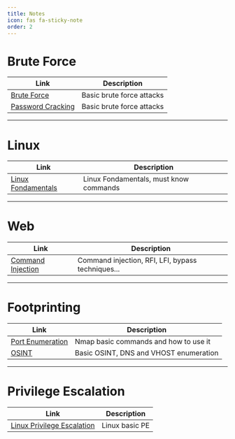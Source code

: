 ```yaml
---
title: Notes
icon: fas fa-sticky-note
order: 2
---
```



# Brute Force 

| **Link**   | **Description**    |
|--------------- | --------------- |
| [Brute Force](/Notes/Brute_Force/Brute_Force)  | Basic brute force attacks   |
| [Password Cracking](/Notes/Brute_Force/Password_Cracking)  | Basic brute force attacks   |

---

# Linux 

| **Link**   | **Description**    |
|--------------- | --------------- |
| [Linux Fondamentals](/Notes/Linux/) | Linux Fondamentals, must know commands |

---

# Web

| **Link**   | **Description**    |
|--------------- | --------------- |
| [Command Injection](/Notes/Web/Command_Injection) | Command injection, RFI, LFI, bypass techniques... |

---

# Footprinting

| **Link**   | **Description**    |
|--------------- | --------------- |
| [Port Enumeration](/Notes/Footprinting/Port_Enumeration) | Nmap basic commands and how to use it |
| [OSINT](/Notes/Footprinting/OSINT) | Basic OSINT, DNS and VHOST enumeration |

---

# Privilege Escalation

| **Link**   | **Description**    |
|--------------- | --------------- |
| [Linux Privilege Escalation](Notes/Privilege_Escalation/) | Linux basic PE |
